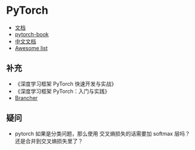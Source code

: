 
# PyTorch

- [文档](https://www.pytorchtutorial.com/docs/)
- [pytorch-book](https://github.com/chenyuntc/pytorch-book)
- [中文文档](https://github.com/apachecn/pytorch-doc-zh)
- [Awesome list](https://github.com/xavier-zy/Awesome-pytorch-list-CNVersion)



## 补充

- 《深度学习框架 PyTorch 快速开发与实战》
- 《深度学习框架 PyTorch：入门与实践》
- [Brancher](https://github.com/AI-DI/Brancher)

## 疑问

- pytorch 如果是分类问题，那么使用 交叉熵损失的话需要加 softmax 层吗？还是合并到交叉熵损失里了？